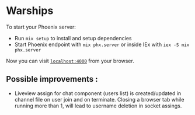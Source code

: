 # Warships

To start your Phoenix server:

- Run `mix setup` to install and setup dependencies
- Start Phoenix endpoint with `mix phx.server` or inside IEx with `iex -S mix phx.server`

Now you can visit [`localhost:4000`](http://localhost:4000) from your browser.

## Possible improvements :

- Liveview assign for chat component (users list) is created/updated in channel file on user join and on terminate. Closing a browser tab while running more than 1, will lead to username deletion in socket assings.
